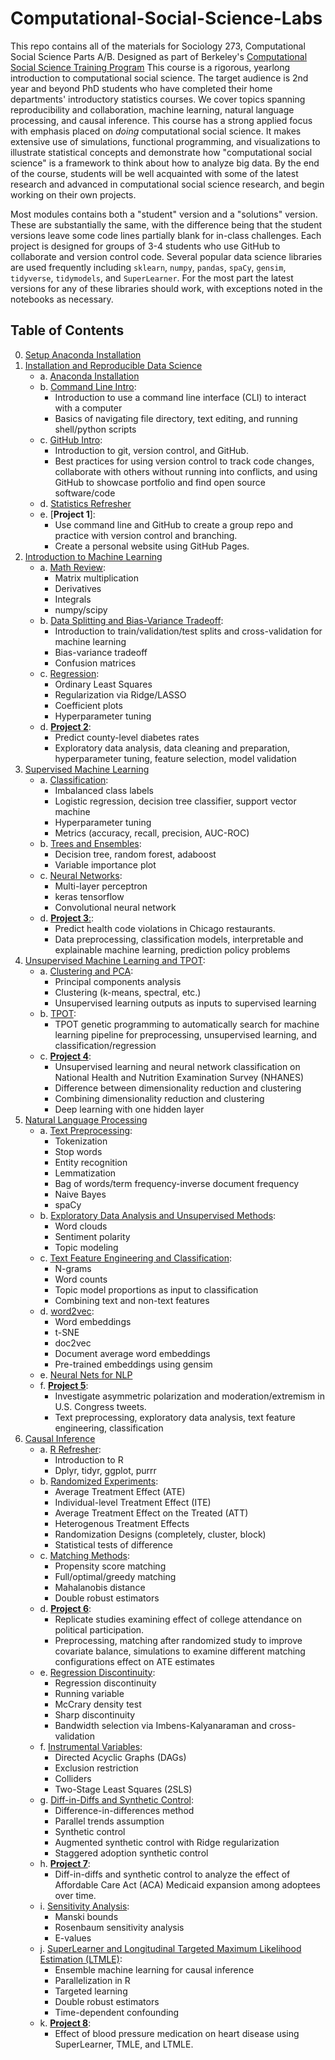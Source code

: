 # Computational-Social-Science-Labs

This repo contains all of the materials for Sociology 273, Computational Social Science Parts A/B. Designed as part of Berkeley's [Computational Social Science Training Program](https://bids.berkeley.edu/research/computational-social-science-training-program#:~:text=The%20UC%20Berkeley%20Computational%20Social,%2C%20social%20welfare%2C%20and%20sociology.) This course is a rigorous, yearlong introduction to computational social science. The target audience is 2nd year and beyond PhD students who have completed their home departments' introductory statistics courses. We cover topics spanning reproducibility and collaboration, machine learning, natural language processing, and causal inference. This course has a strong applied focus with emphasis placed on *doing* computational social science. It makes extensive use of simulations, functional programming, and visualizations to illustrate statistical concepts and demonstrate how "computational social science" is a framework to think about how to analyze big data. By the end of the course, students will be well acquainted with some of the latest research and advanced in computational social science research, and begin working on their own projects.

Most modules contains both a "student" version and a "solutions" version. These are substantially the same, with the difference being that the student versions leave some code lines partially blank for in-class challenges. Each project is designed for groups of 3-4 students who use GitHub to collaborate and version control code. Several popular data science libraries are used frequently including `sklearn`, `numpy`, `pandas`, `spaCy`, `gensim`, `tidyverse`, `tidymodels`, and `SuperLearner`. For the most part the latest versions for any of these libraries should work, with exceptions noted in the notebooks as necessary. 

## Table of Contents

0. [Setup Anaconda Installation](https://github.com/dlab-berkeley/Computational-Social-Science-Training-Program/blob/master/Reproducible%20Data%20Science/Anaconda%20Installation%20Guide.ipynb)
1. [Installation and Reproducible Data Science](https://github.com/dlab-berkeley/Computational-Social-Science-Training-Program/tree/master/1%20Installation%20and%20Reproducible%20Data%20Science)
    - a. [Anaconda Installation](https://github.com/dlab-berkeley/Computational-Social-Science-Training-Program/blob/master/1%20Installation%20and%20Reproducible%20Data%20Science/1-1%20Anaconda%20Installation.ipynb)
    - b. [Command Line Intro](https://github.com/dlab-berkeley/Computational-Social-Science-Training-Program/blob/master/1%20Installation%20and%20Reproducible%20Data%20Science/1-2%20Command%20Line%20Intro.md): 
        - Introduction to use a command line interface (CLI) to interact with a computer
        - Basics of navigating file directory, text editing, and running shell/python scripts
    - c. [GitHub Intro](https://github.com/dlab-berkeley/Computational-Social-Science-Training-Program/blob/master/1%20Installation%20and%20Reproducible%20Data%20Science/1-3%20GitHub%20Intro.md): 
        - Introduction to git, version control, and GitHub.
        - Best practices for using version control to track code changes, collaborate with others without running into conflicts, and using GitHub to showcase portfolio and find open source software/code
    - d. [Statistics Refresher](https://github.com/dlab-berkeley/Computational-Social-Science-Training-Program/blob/master/1%20Installation%20and%20Reproducible%20Data%20Science/1-4%20Statistics%20Refresher%20%5BStudents%5D.ipynb)
    - e. [**Project 1**]: 
        - Use command line and GitHub to create a group repo and practice with version control and branching. 
        - Create a personal website using GitHub Pages.
2. [Introduction to Machine Learning](https://github.com/dlab-berkeley/Computational-Social-Science-Training-Program/tree/master/2%20Introduction%20to%20Machine%20Learning)  
    - a. [Math Review](https://github.com/dlab-berkeley/Computational-Social-Science-Training-Program/tree/master/2%20Introduction%20to%20Machine%20Learning/2-1%20Math%20Review): 
        - Matrix multiplication
        - Derivatives
        - Integrals 
        - numpy/scipy
    - b. [Data Splitting and Bias-Variance Tradeoff](https://github.com/dlab-berkeley/Computational-Social-Science-Training-Program/tree/master/2%20Introduction%20to%20Machine%20Learning/2-2%20Data%20Splitting%20and%20Bias-Variance%20Tradeoff): 
        - Introduction to train/validation/test splits and cross-validation for machine learning
        - Bias-variance tradeoff
        - Confusion matrices
    - c. [Regression](https://github.com/dlab-berkeley/Computational-Social-Science-Training-Program/tree/master/2%20Introduction%20to%20Machine%20Learning/2-3%20Regression): 
        - Ordinary Least Squares
        - Regularization via Ridge/LASSO
        - Coefficient plots
        - Hyperparameter tuning
    - d. [**Project 2**](https://github.com/dlab-berkeley/Computational-Social-Science-Training-Program/tree/master/Projects/Project%202): 
        - Predict county-level diabetes rates
        - Exploratory data analysis, data cleaning and preparation, hyperparameter tuning, feature selection, model validation
3. [Supervised Machine Learning](https://github.com/dlab-berkeley/Computational-Social-Science-Training-Program/tree/master/3%20Supervised%20Machine%20Learning)
    - a. [Classification](https://github.com/dlab-berkeley/Computational-Social-Science-Training-Program/tree/master/3%20Supervised%20Machine%20Learning/3-1%20Classification): 
        - Imbalanced class labels
        - Logistic regression, decision tree classifier, support vector machine
        - Hyperparameter tuning 
        - Metrics (accuracy, recall, precision, AUC-ROC)
    - b. [Trees and Ensembles](https://github.com/dlab-berkeley/Computational-Social-Science-Training-Program/tree/master/3%20Supervised%20Machine%20Learning/3-2%20Trees%20and%20Ensembles): 
        - Decision tree, random forest, adaboost
        - Variable importance plot
    - c. [Neural Networks](https://github.com/dlab-berkeley/Computational-Social-Science-Training-Program/tree/master/3%20Supervised%20Machine%20Learning/3-3%20Neural%20Networks): 
        - Multi-layer perceptron
        - keras tensorflow
        - Convolutional neural network
    - d. [**Project 3**:](https://github.com/dlab-berkeley/Computational-Social-Science-Training-Program/tree/master/Projects/Project%203): 
        - Predict health code violations in Chicago restaurants. 
        - Data preprocessing, classification models, interpretable and explainable machine learning, prediction policy problems
4. [Unsupervised Machine Learning and TPOT](https://github.com/dlab-berkeley/Computational-Social-Science-Training-Program/tree/master/4%20Unsupervised%20Machine%20Learning%20and%20TPOT): 
    - a. [Clustering and PCA](https://github.com/dlab-berkeley/Computational-Social-Science-Training-Program/tree/master/4%20Unsupervised%20Machine%20Learning%20and%20TPOT/4-1%20Clustering%20and%20PCA): 
        - Principal components analysis
        - Clustering (k-means, spectral, etc.)
        - Unsupervised learning outputs as inputs to supervised learning
    - b. [TPOT](https://github.com/dlab-berkeley/Computational-Social-Science-Training-Program/tree/master/4%20Unsupervised%20Machine%20Learning%20and%20TPOT/4-2%20TPOT): 
        - TPOT genetic programming to automatically search for machine learning pipeline for preprocessing, unsupervised learning, and classification/regression 
    - c. [**Project 4**](https://github.com/dlab-berkeley/Computational-Social-Science-Training-Program/tree/master/Projects/Project%204): 
        - Unsupervised learning and neural network classification on National Health and Nutrition Examination Survey (NHANES)
        - Difference between dimensionality reduction and clustering
        - Combining dimensionality reduction and clustering
        - Deep learning with one hidden layer 
5. [Natural Language Processing](https://github.com/dlab-berkeley/Computational-Social-Science-Training-Program/tree/master/5%20Natural%20Language%20Processing)
    - a. [Text Preprocessing](https://github.com/dlab-berkeley/Computational-Social-Science-Training-Program/tree/master/5%20Natural%20Language%20Processing/5-1%20Text%20Preprocessing): 
        - Tokenization
        - Stop words
        - Entity recognition
        - Lemmatization 
        - Bag of words/term frequency-inverse document frequency
        - Naive Bayes 
        - spaCy
    - b. [Exploratory Data Analysis and Unsupervised Methods](https://github.com/dlab-berkeley/Computational-Social-Science-Training-Program/tree/master/5%20Natural%20Language%20Processing/5-2%20Exploratory%20and%20Unsupervised%20Methods): 
        - Word clouds
        - Sentiment polarity
        - Topic modeling
    - c. [Text Feature Engineering and Classification](https://github.com/dlab-berkeley/Computational-Social-Science-Training-Program/tree/master/5%20Natural%20Language%20Processing/5-3%20Text%20Feature%20Engineering%20and%20Classification): 
        - N-grams
        - Word counts
        - Topic model proportions as input to classification
        - Combining text and non-text features
    - d. [word2vec](https://github.com/dlab-berkeley/Computational-Social-Science-Training-Program/tree/master/5%20Natural%20Language%20Processing/5-4%20word2vec): 
        - Word embeddings
        - t-SNE
        - doc2vec
        - Document average word embeddings
        - Pre-trained embeddings using gensim
    - e. [Neural Nets for NLP](https://github.com/dlab-berkeley/Computational-Social-Science-Training-Program/tree/master/5%20Natural%20Language%20Processing/5-5%20Neural%20Nets%20for%20NLP)    
    - f. [**Project 5**](https://github.com/dlab-berkeley/Computational-Social-Science-Training-Program/tree/master/Projects/Project%205): 
        - Investigate asymmetric polarization and moderation/extremism in U.S. Congress tweets. 
        - Text preprocessing, exploratory data analysis, text feature engineering, classification
6. [Causal Inference](https://github.com/dlab-berkeley/Computational-Social-Science-Training-Program/tree/master/6%20Causal%20Inference)
    - a. [R Refresher](https://github.com/dlab-berkeley/Computational-Social-Science-Training-Program/tree/master/6%20Causal%20Inference/6-1%20R%20Refresher): 
        - Introduction to R
        - Dplyr, tidyr, ggplot, purrr
    - b. [Randomized Experiments](https://github.com/dlab-berkeley/Computational-Social-Science-Training-Program/tree/master/6%20Causal%20Inference/6-2%20Randomized%20Experiments): 
        - Average Treatment Effect (ATE)
        - Individual-level Treatment Effect (ITE)
        - Average Treatment Effect on the Treated (ATT)
        - Heterogenous Treatment Effects
        - Randomization Designs (completely, cluster, block)
        - Statistical tests of difference
    - c. [Matching Methods](https://github.com/dlab-berkeley/Computational-Social-Science-Training-Program/tree/master/6%20Causal%20Inference/6-3%20Matching%20Methods): 
        - Propensity score matching
        - Full/optimal/greedy matching
        - Mahalanobis distance
        - Double robust estimators
    - d. [**Project 6**](https://github.com/dlab-berkeley/Computational-Social-Science-Training-Program/tree/master/Projects/Project%206): 
        - Replicate studies examining effect of college attendance on political participation. 
        - Preprocessing, matching after randomized study to improve covariate balance, simulations to examine different matching configurations effect on ATE estimates
    - e. [Regression Discontinuity](https://github.com/dlab-berkeley/Computational-Social-Science-Training-Program/tree/master/6%20Causal%20Inference/6-4%20Regression%20Discontinuity): 
        - Regression discontinuity
        - Running variable
        - McCrary density test
        - Sharp discontinuity
        - Bandwidth selection via Imbens-Kalyanaraman and cross-validation
    - f. [Instrumental Variables](https://github.com/dlab-berkeley/Computational-Social-Science-Training-Program/tree/master/6%20Causal%20Inference/6-5%20Instrumental%20Variables): 
        - Directed Acyclic Graphs (DAGs)
        - Exclusion restriction
        - Colliders
        - Two-Stage Least Squares (2SLS)
    - g. [Diff-in-Diffs and Synthetic Control](https://github.com/dlab-berkeley/Computational-Social-Science-Training-Program/tree/master/6%20Causal%20Inference/6-6%20Diff%20in%20Diffs%20and%20Synthetic%20Control): 
        - Difference-in-differences method
        - Parallel trends assumption
        - Synthetic control 
        - Augmented synthetic control with Ridge regularization
        - Staggered adoption synthetic control
    - h. [**Project 7**](https://github.com/dlab-berkeley/Computational-Social-Science-Training-Program/tree/master/Projects/Project%207): 
        - Diff-in-diffs and synthetic control to analyze the effect of Affordable Care Act (ACA) Medicaid expansion among adoptees over time.
    - i. [Sensitivity Analysis](https://github.com/dlab-berkeley/Computational-Social-Science-Training-Program/tree/master/6%20Causal%20Inference/6-7%20Sensitivity%20Analysis): 
        - Manski bounds
        - Rosenbaum sensitivity analysis
        - E-values
    - j. [SuperLearner and Longitudinal Targeted Maximum Likelihood Estimation (LTMLE)](https://github.com/dlab-berkeley/Computational-Social-Science-Training-Program/tree/master/6%20Causal%20Inference/6-8%20SuperLearner%20and%20LTMLE): 
        - Ensemble machine learning for causal inference
        - Parallelization in R
        - Targeted learning
        - Double robust estimators
        - Time-dependent confounding
    - k. [**Project 8**](https://github.com/dlab-berkeley/Computational-Social-Science-Training-Program/tree/master/Projects/Project%208): 
        - Effect of blood pressure medication on heart disease using SuperLearner, TMLE, and LTMLE.
